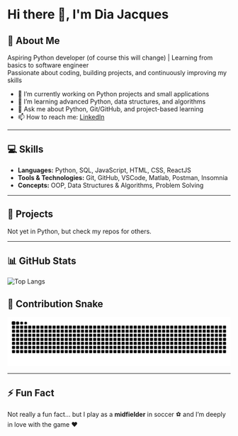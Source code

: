 # Hi there 👋, I'm Dia Jacques

## 🚀 About Me
Aspiring Python developer (of course this will change) | Learning from basics to software engineer  
Passionate about coding, building projects, and continuously improving my skills  

- 🔭 I’m currently working on Python projects and small applications  
- 🌱 I’m learning advanced Python, data structures, and algorithms  
- 💬 Ask me about Python, Git/GitHub, and project-based learning  
- 📫 How to reach me: [LinkedIn](https://www.linkedin.com/in/dia-jacques-a19a1a256/)  

---

## 💻 Skills
- **Languages:** Python, SQL, JavaScript, HTML, CSS, ReactJS  
- **Tools & Technologies:** Git, GitHub, VSCode, Matlab, Postman, Insomnia  
- **Concepts:** OOP, Data Structures & Algorithms, Problem Solving  

---

## 📝 Projects
Not yet in Python, but check my repos for others.  

---

## 📊 GitHub Stats

![Top Langs](https://github-readme-stats.vercel.app/api/top-langs/?username=Perryx7&layout=compact&theme=radical)

## 🐍 Contribution Snake
![snake animation](https://raw.githubusercontent.com/Perryx7/Perryx7/output/snake.svg)


---

## ⚡ Fun Fact
Not really a fun fact… but I play as a **midfielder** in soccer ⚽ and I’m deeply in love with the game ❤️  
